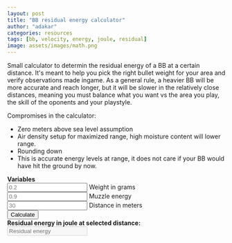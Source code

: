 ```yaml
---
layout: post
title: "BB residual energy calculator"
author: "adakar"
categories: resources
tags: [bb, velocity, energy, joule, residual]
image: assets/images/math.png
---
```


Small calculator to determin the residual energy of a BB at a certain distance. It's meant to help you pick the right bullet weight for your area and verify observations made ingame. 
As a general rule, a heavier BB will be more accurate and reach longer, but it will be slower in the relatively close distances, meaning you must balance what you want vs the area you play, the skill of the oponents and your playstyle.

Compromises in the calculator:
* Zero meters above sea level assumption
* Air density setup for maximized range, high moisture content will lower range.
* Rounding down
* This is accurate energy levels at range, it does not care if your BB would have hit the ground by now. 

<script type = "text/javascript">
function calc() {
<!-- Values from input -->
	var weight = document.getElementById("weight");
	var weightValue = parseFloat(weight.value);
<!-- Values from input -->
	var energy = document.getElementById("energy");
	var energyValue = parseFloat(energy.value);
<!-- Values from input -->
	var distance = document.getElementById("distance");
	var distanceValue = parseFloat(distance.value);
<!-- Quick maths -->	
	var weight_kg = weight.value / 1000
<!-- Constants -->	
    var dragcoefficient = 0.47
    var airdensity_kgm3 = 1.225
	var radius_m = 0.003
    var crossection_m2 = 0.0000282743
    var speed_ms = Math.sqrt(energy.value / (0.5 * weight_kg))
    var drag_ish = airdensity_kgm3 * crossection_m2 * dragcoefficient
    var speed_at_distance = speed_ms * Math.exp(-(drag_ish / (weight_kg * 2) * distanceValue))
    var energy_at_distance = 0.5 * weight_kg * speed_at_distance ** 2
	
	document.getElementById("total").value = energy_at_distance.toString();
}
</script> 
<div>
   <b> Variables </b> <br>
   <input type = "text"
      placeholder = "0.2"
      id = "weight"> Weight in grams <br>
   <input type = "text"
      placeholder = "0.9"
      id = "energy"> Muzzle energy <br>
   <input type = "text"
      placeholder = "30"
      id = "distance"> Distance in meters <br>
   <button type = "button"
      onclick = "javascript:calc();"> Calculate </button> <br>
   <b> Residual energy in joule at selected distance: </b> <br>
   <input type = "text"
      placeholder = "Residual energy"
      id = "total"
      disabled />
   <br>
</div>

<!-- weight energy distance-->